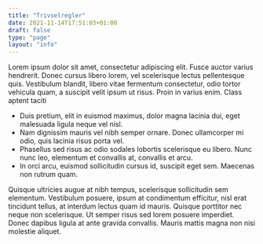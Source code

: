 ```yaml
---
title: "Trivselregler"
date: 2021-11-14T17:51:03+01:00
draft: false
type: "page"
layout: "info"
---
```


Lorem ipsum dolor sit amet, consectetur adipiscing elit. Fusce auctor varius hendrerit. Donec cursus libero lorem, vel scelerisque lectus pellentesque quis. Vestibulum blandit, libero vitae fermentum consectetur, odio tortor vehicula quam, a suscipit velit ipsum ut risus. Proin in varius enim. Class aptent taciti

* Duis pretium, elit in euismod maximus, dolor magna lacinia dui, eget malesuada ligula neque vel nisl.
* Nam dignissim mauris vel nibh semper ornare. Donec ullamcorper mi odio, quis lacinia risus porta vel.
* Phasellus sed risus ac odio sodales lobortis scelerisque eu libero. Nunc nunc leo, elementum et convallis at, convallis et arcu.
* In orci arcu, euismod sollicitudin cursus id, suscipit eget sem. Maecenas non rutrum quam.

Quisque ultricies augue at nibh tempus, scelerisque sollicitudin sem elementum. Vestibulum posuere, ipsum at condimentum efficitur, nisl erat tincidunt tellus, at interdum lectus quam id mauris. Quisque porttitor nec neque non scelerisque. Ut semper risus sed lorem posuere imperdiet. Donec dapibus ligula at ante gravida convallis. Mauris mattis magna non nisi molestie aliquet.
